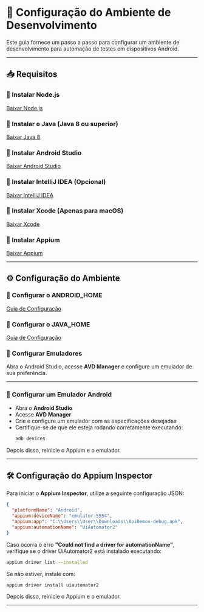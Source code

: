 # 📌 Configuração do Ambiente de Desenvolvimento

Este guia fornece um passo a passo para configurar um ambiente de desenvolvimento para automação de testes em dispositivos Android.

---

## 📥 Requisitos

### 🔹 Instalar Node.js
[Baixar Node.js](https://nodejs.org/en/download)

### 🔹 Instalar o Java (Java 8 ou superior)
[Baixar Java 8](https://www.oracle.com/br/java/technologies/javase/javase8-archive-downloads.html)

### 🔹 Instalar Android Studio
[Baixar Android Studio](https://developer.android.com/studio)

### 🔹 Instalar IntelliJ IDEA (Opcional)
[Baixar IntelliJ IDEA](https://www.jetbrains.com/idea/download)

### 🔹 Instalar Xcode (Apenas para macOS)
[Baixar Xcode](https://apps.apple.com/us/app/xcode/id497799835)

### 🔹 Instalar Appium
[Baixar Appium](https://appium.io/)

---

## ⚙️ Configuração do Ambiente

### 🔹 Configurar o ANDROID_HOME
[Guia de Configuração](https://youtu.be/yukIc-a5z5k)

### 🔹 Configurar o JAVA_HOME
[Guia de Configuração](https://youtu.be/gIFgBMZX6e8)

### 🔹 Configurar Emuladores
Abra o Android Studio, acesse **AVD Manager** e configure um emulador de sua preferência.

---

### 🔹 Configurar um Emulador Android

- Abra o **Android Studio**
- Acesse **AVD Manager**
- Crie e configure um emulador com as especificações desejadas
- Certifique-se de que ele esteja rodando corretamente executando:
  ```sh
  adb devices
  ```

Depois disso, reinicie o Appium e o emulador.

---

## 🛠️ Configuração do Appium Inspector

Para iniciar o **Appium Inspector**, utilize a seguinte configuração JSON:

```json
{
  "platformName": "Android",
  "appium:deviceName": "emulator-5554",
  "appium:app": "C:\\Users\\User\\Downloads\\ApiDemos-debug.apk",
  "appium:automationName": "UiAutomator2"
}
```

Caso ocorra o erro **"Could not find a driver for automationName"**, verifique se o driver UiAutomator2 está instalado executando:
```sh
appium driver list --installed
```
Se não estiver, instale com:
```sh
appium driver install uiautomator2
```

Depois disso, reinicie o Appium e o emulador.

---

